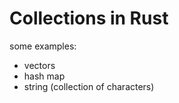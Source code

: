 # Collections in Rust 

some examples: 
- vectors 
- hash map 
- string (collection of characters)


